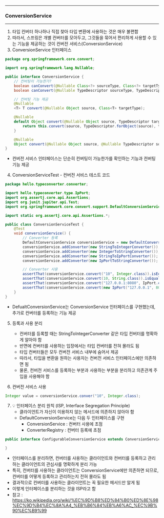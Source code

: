 -----
### ConversionService
-----
1. 타입 컨버터 하나하나 직접 찾아 타입 변환에 사용하는 것은 매우 불편함
2. 따라서, 스프링은 개별 컨버터를 모아두고, 그것들을 묶어서 편리하게 사용할 수 있는 기능을 제공하는 것이 컨버전 서비스(ConversionService)
3. ConversionService 인터페이스
```java
package org.springframework.core.convert;

import org.springframework.lang.Nullable;

public interface ConversionService {
    // 컨버팅이 가능한가?
    boolean canConvert(@Nullable Class<?> sourceType, Class<?> targetType);
    boolean canConvert(@Nullable TypeDescriptor sourceType, TypeDescriptor targetType);

    // 컨버팅 기능 제공
    @Nullable
    <T> T convert(@Nullable Object source, Class<T> targetType);

    @Nullable
    default Object convert(@Nullable Object source, TypeDescriptor targetType) {
        return this.convert(source, TypeDescriptor.forObject(source), targetType);
    }

    @Nullable
    Object convert(@Nullable Object source, @Nullable TypeDescriptor sourceType, TypeDescriptor targetType);
}
```
  - 컨버전 서비스 인터페이스는 단순히 컨버팅이 가능한가를 확인하는 기능과 컨버팅 기능 제공

4. ConversionServiceTest - 컨버전 서비스 테스트 코드
```java
package hello.typeconverter.converter;

import hello.typeconverter.type.IpPort;
import org.assertj.core.api.Assertions;
import org.junit.jupiter.api.Test;
import org.springframework.core.convert.support.DefaultConversionService;

import static org.assertj.core.api.Assertions.*;

public class ConversionServiceTest {
    @Test
    void conversionService() {
        // Converter 등록
        DefaultConversionService conversionService = new DefaultConversionService();
        conversionService.addConverter(new StringToIntegerConverter());
        conversionService.addConverter(new IntegerToStringConverter());
        conversionService.addConverter(new StringToIpPortConverter());
        conversionService.addConverter(new IpPortToStringConverter());

        // Converter 사용
        assertThat(conversionService.convert("10", Integer.class)).isEqualTo(10);
        assertThat(conversionService.convert(10, String.class)).isEqualTo("10");
        assertThat(conversionService.convert("127.0.0.1:8080", IpPort.class)).isEqualTo(new IpPort("127.0.0.1", 8080));
        assertThat(conversionService.convert(new IpPort("127.0.0.1", 8080), String.class)).isEqualTo("127.0.0.1:8080");
    }
}
```
  - DefualtConversionService는 ConversionService 인터페이스를 구현했는데, 추가로 컨버터를 등록하는 기능 제공

5. 등록과 사용 분리
   - 컨버터를 등록할 때는 StringToIntegerConverter 같은 타입 컨버터를 명확하게 알아야 함
   - 반면에 컨버터를 사용하는 입장에서는 타입 컨버터를 전혀 몰라도 됨
   - 타입 컨버터들은 모두 컨버전 서비스 내부에 숨어서 제공
   - 따라서, 타입을 변환을 원하는 사용자는 컨버전 서비스 인터페이스에만 의존하면 됨
   - 물론, 컨버전 서비스를 등록하는 부분과 사용하는 부분을 분리하고 의존관계 주입을 사용해야 함

6. 컨버전 서비스 사용
```java
Integer value = conversionService.conver("10", Integer.class);
```

7. 💡 인터페이스 분리 원칙 (ISP, Interface Segregation Principle)
   - 클라이언트가 자신이 이용하지 않는 메서드에 의존하지 않아야 함
   - DefaultConversionService는 다음 두 인터페이스를 구현
     + ConversionService : 컨버터 사용에 초점
     + ConverterRegistry : 컨버터 등록에 초점
```java
public interface ConfigurableConversionService extends ConversionService, ConverterRegistry {

}
```
   - 인터페이스를 분리하면, 컨버터를 사용하는 클라이언트와 컨버터를 등록하고 관리하는 클라이언트의 관심사를 명확하게 분리 가능
   - 특히, 컨버터를 사용하는 클라이언트는 ConversionService에만 의존하면 되므로, 컨버터를 어떻게 등록하고 관리하는지 전혀 몰라도 됨
   - 결과적으로 컨버터를 사용하는 클라이언트는 꼭 필요한 메서드만 알게 됨
   - 이렇게 인터페이스를 분리하는 것을 ISP라고 함
   - 참고 : https://ko.wikipedia.org/wiki/%EC%9D%B8%ED%84%B0%ED%8E%98%EC%9D%B4%EC%8A%A4_%EB%B6%84%EB%A6%AC_%EC%9B%90%EC%B9%99
